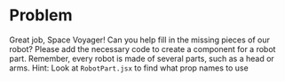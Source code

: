 # Problem
Great job, Space Voyager! Can you help fill in the missing pieces of our robot? 
Please add the necessary code to create a component for a robot part. Remember, 
every robot is made of several parts, such as a head or arms. Hint: Look at 
`RobotPart.jsx` to find what prop names to use



